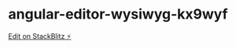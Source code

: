 # angular-editor-wysiwyg-kx9wyf

[Edit on StackBlitz ⚡️](https://stackblitz.com/edit/angular-editor-wysiwyg-kx9wyf)